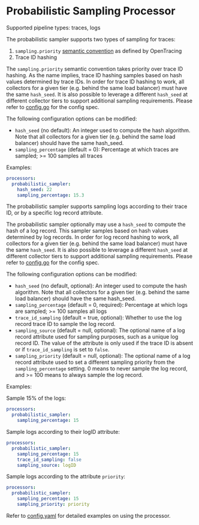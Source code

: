# Probabilistic Sampling Processor

Supported pipeline types: traces, logs

The probabilistic sampler supports two types of sampling for traces:

1. `sampling.priority` [semantic
convention](https://github.com/opentracing/specification/blob/master/semantic_conventions.md#span-tags-table)
as defined by OpenTracing
2. Trace ID hashing

The `sampling.priority` semantic convention takes priority over trace ID hashing. As the name
implies, trace ID hashing samples based on hash values determined by trace IDs. In order for
trace ID hashing to work, all collectors for a given tier (e.g. behind the same load balancer)
must have the same `hash_seed`. It is also possible to leverage a different `hash_seed` at
different collector tiers to support additional sampling requirements. Please refer to
[config.go](./config.go) for the config spec.

The following configuration options can be modified:
- `hash_seed` (no default): An integer used to compute the hash algorithm. Note that all collectors for a given tier (e.g. behind the same load balancer) should have the same hash_seed.
- `sampling_percentage` (default = 0): Percentage at which traces are sampled; >= 100 samples all traces

Examples:

```yaml
processors:
  probabilistic_sampler:
    hash_seed: 22
    sampling_percentage: 15.3
```

The probabilistic sampler supports sampling logs according to their trace ID, or by a specific log record attribute.

The probabilistic sampler optionally may use a `hash_seed` to compute the hash of a log record.
This sampler samples based on hash values determined by log records. In order for
log record hashing to work, all collectors for a given tier (e.g. behind the same load balancer)
must have the same `hash_seed`. It is also possible to leverage a different `hash_seed` at
different collector tiers to support additional sampling requirements. Please refer to
[config.go](./config.go) for the config spec.

The following configuration options can be modified:
- `hash_seed` (no default, optional): An integer used to compute the hash algorithm. Note that all collectors for a given tier (e.g. behind the same load balancer) should have the same hash_seed.
- `sampling_percentage` (default = 0, required): Percentage at which logs are sampled; >= 100 samples all logs
- `trace_id_sampling` (default = true, optional): Whether to use the log record trace ID to sample the log record.
- `sampling_source` (default = null, optional): The optional name of a log record attribute used for sampling purposes, such as a unique log record ID. The value of the attribute is only used if the trace ID is absent or if `trace_id_sampling` is set to `false`.
- `sampling_priority` (default = null, optional): The optional name of a log record attribute used to set a different sampling priority from the `sampling_percentage` setting. 0 means to never sample the log record, and >= 100 means to always sample the log record.

Examples:

Sample 15% of the logs:
```yaml
processors:
  probabilistic_sampler:
    sampling_percentage: 15
```

Sample logs according to their logID attribute:

```yaml
processors:
  probabilistic_sampler:
    sampling_percentage: 15
    trace_id_sampling: false
    sampling_source: logID
```

Sample logs according to the attribute `priority`:

```yaml
processors:
  probabilistic_sampler:
    sampling_percentage: 15
    sampling_priority: priority
```


Refer to [config.yaml](./testdata/config.yaml) for detailed
examples on using the processor.

